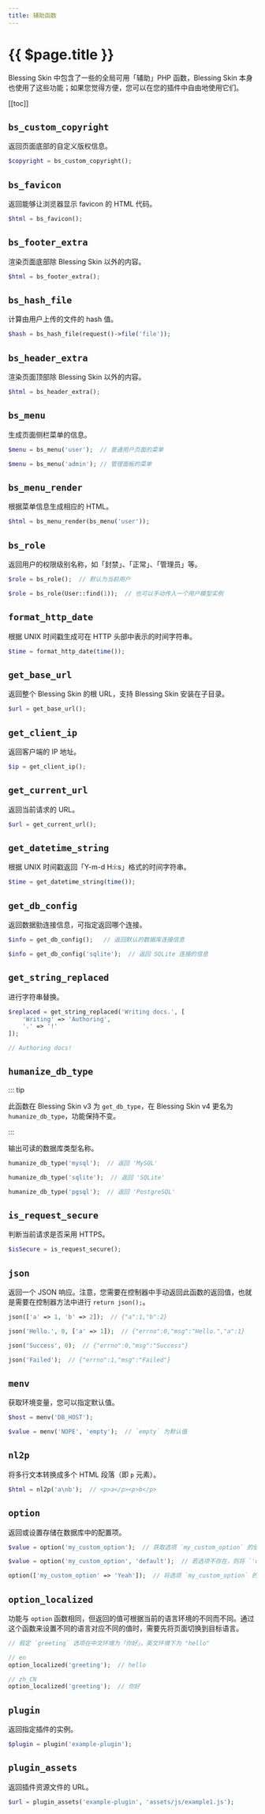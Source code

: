 ```yaml
---
title: 辅助函数
---
```


# {{ $page.title }}

Blessing Skin 中包含了一些的全局可用「辅助」PHP 函数，Blessing Skin 本身也使用了这些功能；如果您觉得方便，您可以在您的插件中自由地使用它们。

[[toc]]

## `bs_custom_copyright`

返回页面底部的自定义版权信息。

```php
$copyright = bs_custom_copyright();
```

## `bs_favicon`

返回能够让浏览器显示 favicon 的 HTML 代码。

```php
$html = bs_favicon();
```

## `bs_footer_extra`

渲染页面底部除 Blessing Skin 以外的内容。

```php
$html = bs_footer_extra();
```

## `bs_hash_file`

计算由用户上传的文件的 hash 值。

```php
$hash = bs_hash_file(request()->file('file'));
```

## `bs_header_extra`

渲染页面顶部除 Blessing Skin 以外的内容。

```php
$html = bs_header_extra();
```

## `bs_menu`

生成页面侧栏菜单的信息。

```php
$menu = bs_menu('user');  // 普通用户页面的菜单

$menu = bs_menu('admin'); // 管理面板的菜单
```

## `bs_menu_render`

根据菜单信息生成相应的 HTML。

```php
$html = bs_menu_render(bs_menu('user'));
```

## `bs_role`

返回用户的权限级别名称，如「封禁」、「正常」、「管理员」等。

```php
$role = bs_role();  // 默认为当前用户

$role = bs_role(User::find(1));  // 也可以手动传入一个用户模型实例
```

## `format_http_date`

根据 UNIX 时间戳生成可在 HTTP 头部中表示的时间字符串。

```php
$time = format_http_date(time());
```

## `get_base_url`

返回整个 Blessing Skin 的根 URL，支持 Blessing Skin 安装在子目录。

```php
$url = get_base_url();
```

## `get_client_ip`

返回客户端的 IP 地址。

```php
$ip = get_client_ip();
```

## `get_current_url`

返回当前请求的 URL。

```php
$url = get_current_url();
```

## `get_datetime_string`

根据 UNIX 时间戳返回「Y-m-d H:i:s」格式的时间字符串。

```php
$time = get_datetime_string(time());
```

## `get_db_config`

返回数据勯连接信息，可指定返回哪个连接。

```php
$info = get_db_config();   // 返回默认的数据库连接信息

$info = get_db_config('sqlite');  // 返回 SQLite 连接的信息
```

## `get_string_replaced`

进行字符串替换。

```php
$replaced = get_string_replaced('Writing docs.', [
    'Writing' => 'Authoring',
    '.' => '!'
]);

// Authoring docs!
```

## `humanize_db_type`

::: tip

此函数在 Blessing Skin v3 为 `get_db_type`，在 Blessing Skin v4 更名为 `humanize_db_type`，功能保持不变。

:::

输出可读的数据库类型名称。

```php
humanize_db_type('mysql');  // 返回 'MySQL'

humanize_db_type('sqlite');  // 返回 'SQLite'

humanize_db_type('pgsql');  // 返回 'PostgreSQL'
```

## `is_request_secure`

判断当前请求是否采用 HTTPS。

```php
$isSecure = is_request_secure();
```

## `json`

返回一个 JSON 响应。注意，您需要在控制器中手动返回此函数的返回值，也就是需要在控制器方法中进行 `return json();`。

```php
json(['a' => 1, 'b' => 2]);  // {"a":1,"b":2}

json('Hello.', 0, ['a' => 1]);  // {"errno":0,"msg":"Hello.","a":1}

json('Success', 0);  // {"errno":0,"msg":"Success"}

json('Failed');  // {"errno":1,"msg":"Failed"}
```

## `menv`

获取环境变量，您可以指定默认值。

```php
$host = menv('DB_HOST');

$value = menv('NOPE', 'empty');  // `empty` 为默认值
```

## `nl2p`

将多行文本转换成多个 HTML 段落（即 `p` 元素）。

```php
$html = nl2p('a\nb');  // <p>a</p><p>b</p>
```

## `option`

返回或设置存储在数据库中的配置项。

```php
$value = option('my_custom_option');  // 获取选项 `my_custom_option` 的值

$value = option('my_custom_option', 'default');  // 若选项不存在，则将 `'default'` 作为默认值来返回

option(['my_custom_option' => 'Yeah']);  // 将选项 `my_custom_option` 的值设为 `'Yeah'`
```

## `option_localized`

功能与 `option` 函数相同，但返回的值可根据当前的语言环境的不同而不同。通过这个函数来设置不同的语言对应不同的值时，需要先将页面切换到目标语言。

```php
// 假定 `greeting` 选项在中文环境为「你好」，英文环境下为 "hello"

// en
option_localized('greeting');  // hello

// zh_CN
option_localized('greeting');  // 你好
```

## `plugin`

返回指定插件的实例。

```php
$plugin = plugin('example-plugin');
```

## `plugin_assets`

返回插件资源文件的 URL。

```php
$url = plugin_assets('example-plugin', 'assets/js/example1.js');
```
